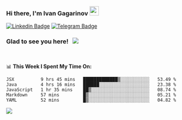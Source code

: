 ### Hi there, I'm Ivan Gagarinov <img src="https://media.giphy.com/media/hvRJCLFzcasrR4ia7z/giphy.gif" width="25px">

[![Linkedin Badge](https://img.shields.io/badge/-LinkedIn-0e76a8?style=flat-square&logo=Linkedin&logoColor=white)](https://linkedin.com/in/ivan-gagarinov-142ba3141/)
[![Telegram Badge](https://img.shields.io/badge/-Telegram-0088cc?style=flat-square&logo=Telegram&logoColor=white)](https://t.me/igagarinov)

### Glad to see you here! &nbsp; ![](https://visitor-badge.glitch.me/badge?page_id=dzencot.dzencot)

</br>

📊 **This Week I Spent My Time On:**
<!--START_SECTION:waka-->
```text
JSX          9 hrs 45 mins   █████████████▒░░░░░░░░░░░   53.49 % 
Java         4 hrs 16 mins   ██████░░░░░░░░░░░░░░░░░░░   23.38 % 
JavaScript   1 hr 35 mins    ██▒░░░░░░░░░░░░░░░░░░░░░░   08.74 % 
Markdown     57 mins         █▒░░░░░░░░░░░░░░░░░░░░░░░   05.21 % 
YAML         52 mins         █▒░░░░░░░░░░░░░░░░░░░░░░░   04.82 % 
```
<!--END_SECTION:waka-->

[![](https://github-readme-stats.vercel.app/api?username=dzencot&theme=gruvbox)](https://github.com/dzencot)
